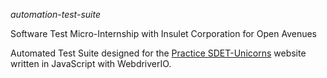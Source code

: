 *automation-test-suite*

Software Test Micro-Internship with Insulet Corporation for Open Avenues

Automated Test Suite designed for the [Practice SDET-Unicorns](https://practice.sdetunicorns.com/) website written in JavaScript with WebdriverIO.

